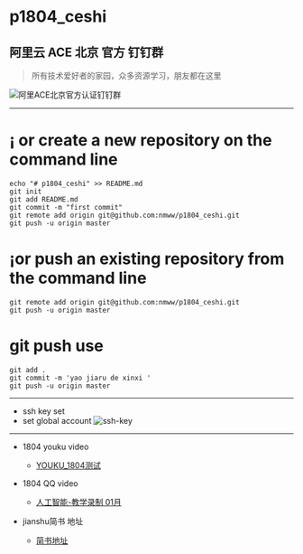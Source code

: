 # p1804_ceshi

## 阿里云 ACE 北京 官方 钉钉群 

> 所有技术爱好者的家园，众多资源学习，朋友都在这里

![阿里ACE北京官方认证钉钉群](https://raw.githubusercontent.com/nmww/p1804_ceshi/master/%E9%98%BF%E9%87%8C%E4%BA%91ACE%E5%8C%97%E4%BA%AC.png)

***

# ¡­ or create a new repository on the command line


```
echo "# p1804_ceshi" >> README.md
git init
git add README.md
git commit -m "first commit"
git remote add origin git@github.com:nmww/p1804_ceshi.git
git push -u origin master

```
# ¡­or push an existing repository from the command line
```
git remote add origin git@github.com:nmww/p1804_ceshi.git
git push -u origin master

```
# git push use

```
git add .
git commit -m 'yao jiaru de xinxi '
git push -u origin master

```

***
* ssh key set 
* set global account
![ssh-key](https://raw.githubusercontent.com/nmww/p1804_ceshi/master/ssh_key.png)

***
* 1804 youku video
    * [YOUKU_1804测试](http://list.youku.com/albumlist/show/id_51742106.html)

* 1804 QQ video
    * [人工智能-教学录制 01月](http://list.youku.com/albumlist/show/id_51507314)

* jianshu简书 地址
    * [简书地址](https://www.jianshu.com/p/f2ec01337514)
